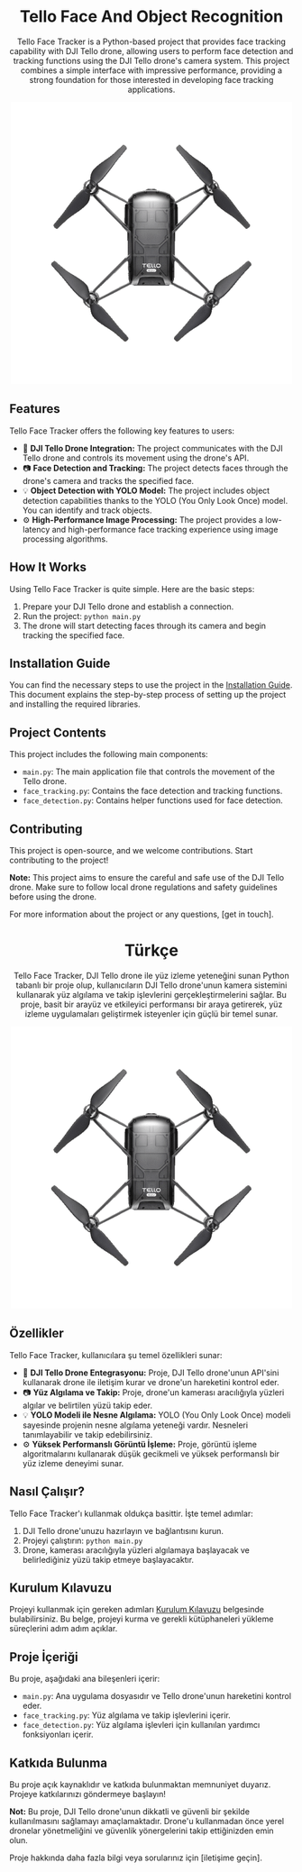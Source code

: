 <!-- Project Title -->
<h1 align="center">Tello Face And Object Recognition</h1>

<!-- Project Description -->
<p align="center">
  Tello Face Tracker is a Python-based project that provides face tracking capability with DJI Tello drone, allowing users to perform face detection and tracking functions using the DJI Tello drone's camera system. This project combines a simple interface with impressive performance, providing a strong foundation for those interested in developing face tracking applications.
</p>

<!-- Project Image -->
<p align="center">
  <img src="assets/drone.png" alt="Tello Face Tracker" width="500">
</p>

<!-- Features -->
## Features

Tello Face Tracker offers the following key features to users:

- 🚁 **DJI Tello Drone Integration:** The project communicates with the DJI Tello drone and controls its movement using the drone's API.
- 📷 **Face Detection and Tracking:** The project detects faces through the drone's camera and tracks the specified face.
- 💡 **Object Detection with YOLO Model:** The project includes object detection capabilities thanks to the YOLO (You Only Look Once) model. You can identify and track objects.
- ⚙️ **High-Performance Image Processing:** The project provides a low-latency and high-performance face tracking experience using image processing algorithms.

<!-- How It Works -->
## How It Works

Using Tello Face Tracker is quite simple. Here are the basic steps:

1. Prepare your DJI Tello drone and establish a connection.
2. Run the project: `python main.py`
3. The drone will start detecting faces through its camera and begin tracking the specified face.

<!-- Installation Guide -->
## Installation Guide

You can find the necessary steps to use the project in the [Installation Guide](docs/installation_guide.md). This document explains the step-by-step process of setting up the project and installing the required libraries.

<!-- Project Contents -->
## Project Contents

This project includes the following main components:

- `main.py`: The main application file that controls the movement of the Tello drone.
- `face_tracking.py`: Contains the face detection and tracking functions.
- `face_detection.py`: Contains helper functions used for face detection.

<!-- Contributing -->
## Contributing

This project is open-source, and we welcome contributions. Start contributing to the project!

**Note:** This project aims to ensure the careful and safe use of the DJI Tello drone. Make sure to follow local drone regulations and safety guidelines before using the drone.

For more information about the project or any questions, [get in touch].



<h1 align="center">Türkçe</h1>

<!-- Proje Açıklaması -->
<p align="center">
  Tello Face Tracker, DJI Tello drone ile yüz izleme yeteneğini sunan Python tabanlı bir proje olup, kullanıcıların DJI Tello drone'unun kamera sistemini kullanarak yüz algılama ve takip işlevlerini gerçekleştirmelerini sağlar. Bu proje, basit bir arayüz ve etkileyici performansı bir araya getirerek, yüz izleme uygulamaları geliştirmek isteyenler için güçlü bir temel sunar.
</p>

<!-- Proje Görüntüsü -->
<p align="center">
  <img src="assets/drone.png" alt="Tello Face Tracker" width="500">
</p>

<!-- Özellikler -->
## Özellikler

Tello Face Tracker, kullanıcılara şu temel özellikleri sunar:

- 🚁 **DJI Tello Drone Entegrasyonu:** Proje, DJI Tello drone'unun API'sini kullanarak drone ile iletişim kurar ve drone'un hareketini kontrol eder.
- 📷 **Yüz Algılama ve Takip:** Proje, drone'un kamerası aracılığıyla yüzleri algılar ve belirtilen yüzü takip eder.
- 💡 **YOLO Modeli ile Nesne Algılama:** YOLO (You Only Look Once) modeli sayesinde projenin nesne algılama yeteneği vardır. Nesneleri tanımlayabilir ve takip edebilirsiniz.
- ⚙️ **Yüksek Performanslı Görüntü İşleme:** Proje, görüntü işleme algoritmalarını kullanarak düşük gecikmeli ve yüksek performanslı bir yüz izleme deneyimi sunar.

<!-- Nasıl Çalışır? -->
## Nasıl Çalışır?

Tello Face Tracker'ı kullanmak oldukça basittir. İşte temel adımlar:

1. DJI Tello drone'unuzu hazırlayın ve bağlantısını kurun.
2. Projeyi çalıştırın: `python main.py`
3. Drone, kamerası aracılığıyla yüzleri algılamaya başlayacak ve belirlediğiniz yüzü takip etmeye başlayacaktır.



<!-- Kurulum Kılavuzu -->
## Kurulum Kılavuzu

Projeyi kullanmak için gereken adımları [Kurulum Kılavuzu](docs/installation_guide.md) belgesinde bulabilirsiniz. Bu belge, projeyi kurma ve gerekli kütüphaneleri yükleme süreçlerini adım adım açıklar.

<!-- Proje İçeriği -->
## Proje İçeriği

Bu proje, aşağıdaki ana bileşenleri içerir:

- `main.py`: Ana uygulama dosyasıdır ve Tello drone'unun hareketini kontrol eder.
- `face_tracking.py`: Yüz algılama ve takip işlevlerini içerir.
- `face_detection.py`: Yüz algılama işlevleri için kullanılan yardımcı fonksiyonları içerir.

<!-- Katkıda Bulunma -->
## Katkıda Bulunma

Bu proje açık kaynaklıdır ve katkıda bulunmaktan memnuniyet duyarız. Projeye katkılarınızı göndermeye başlayın!



**Not:** Bu proje, DJI Tello drone'unun dikkatli ve güvenli bir şekilde kullanılmasını sağlamayı amaçlamaktadır. Drone'u kullanmadan önce yerel dronelar yönetmeliğini ve güvenlik yönergelerini takip ettiğinizden emin olun.

Proje hakkında daha fazla bilgi veya sorularınız için [iletişime geçin].
